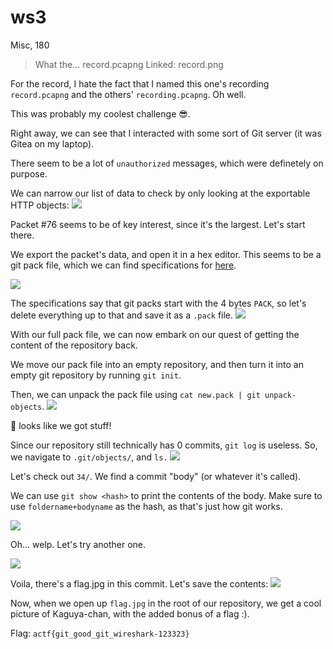 # ws3
Misc, 180

> What the... record.pcapng
> Linked: record.png

For the record, I hate the fact that I named this one's recording `record.pcapng` and the others' `recording.pcapng`. Oh well.

This was probably my coolest challenge :sunglasses:.

Right away, we can see that I interacted with some sort of Git server (it was Gitea on my laptop).

There seem to be a lot of `unauthorized` messages, which were definetely on purpose.

We can narrow our list of data to check by only looking at the exportable HTTP objects:
![](https://i.imgur.com/c4WhkgG.png)

Packet #76 seems to be of key interest, since it's the largest. Let's start there.

We export the packet's data, and open it in a hex editor. This seems to be a git pack file, which we can find specifications for [here](https://git-scm.com/docs/pack-format).

![](https://i.imgur.com/lMoW3rN.png)

The specifications say that git packs start with the 4 bytes `PACK`, so let's delete everything up to that and save it as a `.pack` file.
![](https://i.imgur.com/DX4qtWm.png)

With our full pack file, we can now embark on our quest of getting the content of the repository back.

We move our pack file into an empty repository, and then turn it into an empty git repository by running `git init`.

Then, we can unpack the pack file using `cat new.pack | git unpack-objects`.
![](https://i.imgur.com/E7eB7iG.png)

:eyes: looks like we got stuff!

Since our repository still technically has 0 commits, `git log` is useless. So, we navigate to `.git/objects/`, and `ls.`
![](https://i.imgur.com/Lokk974.png)

Let's check out `34/`. We find a commit "body" (or whatever it's called).

We can use `git show <hash>` to print the contents of the body. Make sure to use `foldername+bodyname` as the hash, as that's just how git works.

![](https://i.imgur.com/uCE3fO5.png)


Oh... welp.
Let's try another one.

![](https://i.imgur.com/QpV0WZZ.png)

Voila, there's a flag.jpg in this commit. Let's save the contents:
![](https://i.imgur.com/4zB7fvQ.png)

Now, when we open up `flag.jpg` in the root of our repository, we get a cool picture of Kaguya-chan, with the added bonus of a flag :).

Flag: `actf{git_good_git_wireshark-123323}`